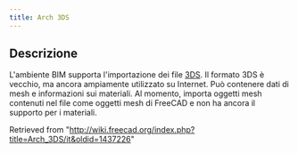 ```yaml
---
title: Arch 3DS
---
```

## Descrizione

L'ambiente BIM supporta l'importazione dei file [3DS](https://en.wikipedia.org/wiki/.3ds). Il formato 3DS è vecchio, ma ancora ampiamente utilizzato su Internet. Può contenere dati di mesh e informazioni sui materiali. Al momento, importa oggetti mesh contenuti nel file come oggetti mesh di FreeCAD e non ha ancora il supporto per i materiali.

Retrieved from "<http://wiki.freecad.org/index.php?title=Arch_3DS/it&oldid=1437226>"